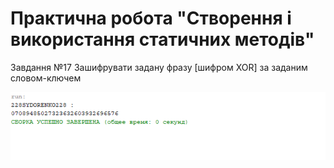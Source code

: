 # Практична робота "Створення і використання статичних методів"

Завдання №17 Зашифрувати задану фразу [шифром XOR] за заданим словом-ключем

<img src="https://github.com/ppc-ntu-khpi/35---static-methods-SydorenkoVolodymyr/blob/master/images/Result.png"/>



